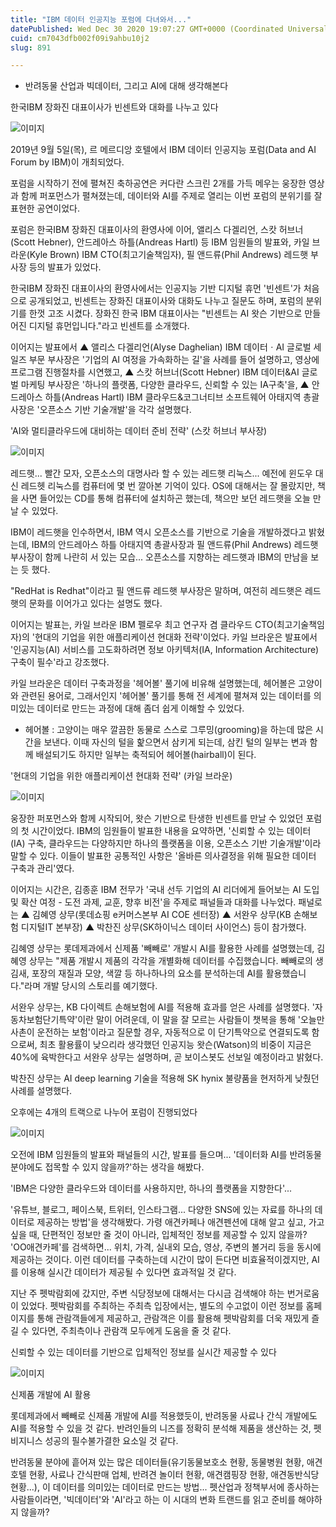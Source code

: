 ```yaml
---
title: "IBM 데이터 인공지능 포럼에 다녀와서..."
datePublished: Wed Dec 30 2020 19:07:27 GMT+0000 (Coordinated Universal Time)
cuid: cm7043dfb002f09i9ahbu10j2
slug: 891

---
```



- 반려동물 산업과 빅데이터, 그리고 AI에 대해 생각해본다

한국IBM 장화진 대표이사가 빈센트와 대화를 나누고 있다

![이미지](https://cdn.hashnode.com/res/hashnode/image/upload/v1739255951878/32138d5e-2ac7-4f18-b8b2-0ec7a5d28d79.jpeg)

2019년 9월 5일(목), 르 메르디앙 호텔에서 IBM 데이터 인공지능 포럼(Data and AI Forum by IBM)이 개최되었다.

포럼을 시작하기 전에 펼쳐진 축하공연은 커다란 스크린 2개를 가득 메우는 웅장한 영상과 함께 퍼포먼스가 펼쳐졌는데, 데이터와 AI를 주제로 열리는 이번 포럼의 분위기를 잘 표현한 공연이었다.

포럼은 한국IBM 장화진 대표이사의 환영사에 이어, 앨리스 다겔리언, 스캇 허브너(Scott Hebner), 안드레아스 하틀(Andreas Hartl) 등 IBM 임원들의 발표와, 카일 브라운(Kyle Brown) IBM CTO(최고기술책임자), 필 앤드류(Phil Andrews) 레드햇 부사장 등의 발표가 있었다.

한국IBM 장화진 대표이사의 환영사에서는 인공지능 기반 디지털 휴먼 '빈센트'가 처음으로 공개되었고, 빈센트는 장화진 대표이사와 대화도 나누고 질문도 하며, 포럼의 분위기를 한껏 고조 시켰다. 장화진 한국 IBM 대표이사는 "빈센트는 AI 왓슨 기반으로 만들어진 디지털 휴먼입니다."라고 빈센트를 소개했다.

이어지는 발표에서 ▲ 앨리스 다겔리언(Alyse Daghelian) IBM 데이터ㆍAI 글로벌 세일즈 부문 부사장은 '기업의 AI 여정을 가속화하는 길'을 사례를 들어 설명하고, 영상에 프로그램 진행절차를 시연했고, ▲ 스캇 허브너(Scott Hebner) IBM 데이터&AI 글로벌 마케팅 부사장은 '하나의 플랫폼, 다양한 클라우드, 신뢰할 수 있는 IA구축'을, ▲ 안드레아스 하틀(Andreas Hartl) IBM 클라우드&코그너티브 소프트웨어 아태지역 총괄사장은 '오픈소스 기반 기술개발'을 각각 설명했다.

'AI와 멀티클라우드에 대비하는 데이터 준비 전략' (스캇 허브너 부사장)

![이미지](https://cdn.hashnode.com/res/hashnode/image/upload/v1739255953926/255a5900-591a-4306-8e34-eb1bdfe335df.jpeg)

레드햇... 빨간 모자, 오픈소스의 대명사라 할 수 있는 레드햇 리눅스... 예전에 윈도우 대신 레드헷 리눅스를 컴퓨터에 몇 번 깔아본 기억이 있다. OS에 대해서는 잘 몰랐지만, 책을 사면 들어있는 CD를 통해 컴퓨터에 설치하곤 했는데, 책으만 보던 레드햇을 오늘 만날 수 있었다.

IBM이 레드햇을 인수하면서, IBM 역시 오픈소스를 기반으로 기술을 개발하겠다고 밝혔는데, IBM의 안드레아스 하틀 아태지역 총괄사장과 필 앤드류(Phil Andrews) 레드햇 부사장이 함께 나란히 서 있는 모습... 오픈소스를 지향하는 레드햇과 IBM의 만남을 보는 듯 했다.

"RedHat is Redhat"이라고 필 앤드류 레드햇 부사장은 말하며, 여전히 레드햇은 레드햇의 문화를 이어가고 있다는 설명도 했다.

이어지는 발표는, 카일 브라운 IBM 펠로우 최고 연구자 겸 클라우드 CTO(최고기술책임자)의 '현대의 기업을 위한 애플리케이션 현대화 전략'이었다. 카일 브라운은 발표에서 '인공지능(AI) 서비스를 고도화하려면 정보 아키텍처(IA, Information Architecture) 구축이 필수'라고 강조했다.

카일 브라운은 데이터 구축과정을 '헤어볼' 풀기에 비유해 설명했는데, 헤어볼은 고양이와 관련된 용어로, 그래서인지 '헤어볼' 풀기를 통해 전 세계에 펼쳐져 있는 데이터를 의미있는 데이터로 만드는 과정에 대해 좀더 쉽게 이해할 수 있었다.

* 헤어볼 : 고양이는 매우 깔끔한 동물로 스스로 그루밍(grooming)을 하는데 많은 시간을 보낸다. 이때 자신의 털을 핥으면서 삼키게 되는데, 삼킨 털의 일부는 변과 함께 배설되기도 하지만 일부는 축적되어 헤어볼(hairball)이 된다.

'현대의 기업을 위한 애플리케이션 현대화 전략' (카일 브라운)

![이미지](https://cdn.hashnode.com/res/hashnode/image/upload/v1739255956113/84480dbb-dd7c-4098-ae08-61514bbc5040.jpeg)

웅장한 퍼포먼스와 함께 시작되어, 왓슨 기반으로 탄생한 빈센트를 만날 수 있었던 포럼의 첫 시간이었다. IBM의 임원들이 발표한 내용을 요약하면, '신뢰할 수 있는 데이터(IA) 구축, 클라우드는 다양하지만 하나의 플랫폼을 이용, 오픈소스 기반 기술개발'이라 말할 수 있다. 이들이 발표한 공통적인 사항은 '올바른 의사결정을 위해 필요한 데이터 구축과 관리'였다.

이어지는 시간은, 김종훈 IBM 전무가 '국내 선두 기업의 AI 리더에게 들어보는 AI 도입 및 확산 여정 - 도전 과제, 교훈, 향후 비전'을 주제로 패널들과 대화를 나누었다. 패널로는 ▲ 김혜영 상무(롯데쇼핑 e커머스본부 AI COE 센터장) ▲ 서완우 상무(KB 손해보험 디지털IT 본부장) ▲ 박찬진 상무(SK하이닉스 데이터 사이언스) 등이 참가했다.

김혜영 상무는 롯데제과에서 신제품 '빼빼로' 개발시 AI를 활용한 사례를 설명했는데, 김혜영 상무는 "제품 개발시 제품의 각각을 개별화해 데이터를 수집했습니다. 빼빼로의 생김새, 포장의 재질과 모양, 색깔 등 하나하나의 요소를 분석하는데 AI를 활용했습니다."라며 개발 당시의 스토리를 예기했다.

서완우 상무는, KB 다이렉트 손해보험에 AI를 적용해 효과를 얻은 사례를 설명했다. '자동차보험단기특약'이란 말이 어려운데, 이 말을 잘 모르는 사람들이 챗복을 통해 '오늘만 사촌이 운전하는 보험'이라고 질문할 경우, 자동적으로 이 단기특약으로 연결되도록 함으로써, 최초 활용률이 낮으리라 생각했던 인공지능 왓슨(Watson)의 비중이 지금은 40%에 육박한다고 서완우 상무는 설명하며, 곧 보이스봇도 선보일 예정이라고 밝혔다.

박찬진 상무는 AI deep learning 기술을 적용해 SK hynix 불량품을 현저하게 낮췄던 사례를 설명했다.

오후에는 4개의 트랙으로 나누어 포럼이 진행되었다

![이미지](https://cdn.hashnode.com/res/hashnode/image/upload/v1739255958262/c25e6e84-87a1-4591-a457-fe82f2ac5847.jpeg)

오전에 IBM 임원들의 발표와 패널들의 시간, 발표를 들으며... '데이터화 AI를 반려동물 분야에도 접목할 수 있지 않을까?'하는 생각을 해봤다.

'IBM은 다양한 클라우드와 데이터를 사용하지만, 하나의 플랫폼을 지향한다'...

'유튜브, 블로그, 페이스북, 트위터, 인스타그램... 다양한 SNS에 있는 자료를 하나의 데이터로 제공하는 방법'을 생각해봤다. 가령 애견카페나 애견펜션에 대해 알고 싶고, 가고 싶을 때, 단편적인 정보만 줄 것이 아니라, 입체적인 정보를 제공할 수 있지 않을까? 'OO애견카페'를 검색하면... 위치, 가격, 실내외 모습, 영상, 주변의 볼거리 등을 동시에 제공하는 것이다. 이런 데이터를 구축하는데 시간이 많이 든다면 비효율적이겠지만, AI를 이용해 실시간 데이터가 제공될 수 있다면 효과적일 것 같다.

지난 주 펫박람회에 갔지만, 주변 식당정보에 대해서는 다시금 검색해야 하는 번거로움이 있었다. 펫박람회를 주최하는 주최측 입장에서는, 별도의 수고없이 이런 정보를 홈페이지를 통해 관람객들에게 제공하고, 관람객은 이를 활용해 펫박람회를 더욱 재밌게 즐길 수 있다면, 주최측이나 관람객 모두에게 도움을 줄 것 같다.

신뢰할 수 있는 데이터를 기반으로 입체적인 정보를 실시간 제공할 수 있다

![이미지](https://cdn.hashnode.com/res/hashnode/image/upload/v1739255960617/8432b100-2138-49b9-bffc-7cec650b060f.jpeg)

신제품 개발에 AI 활용

롯데제과에서 빼빼로 신제품 개발에 AI를 적용했듯이, 반려동물 사료나 간식 개발에도 AI를 적용할 수 있을 것 같다. 반려인들의 니즈를 정확히 분석해 제품을 생산하는 것, 펫비지니스 성공의 필수불가결한 요소일 것 같다.

반려동물 분야에 흩어져 있는 많은 데이터들(유기동물보호소 현황, 동물병원 현황, 애견호텔 현황, 사료나 간식판매 업체, 반려견 놀이터 현황, 애견캠핑장 현황, 애견동반식당 현황...), 이 데이터를 의미있는 데이터로 만드는 방법... 펫산업과 정책부서에 종사하는 사람들이라면, '빅데이터'와 'AI'라고 하는 이 시대의 변화 트랜드를 읽고 준비를 해야하지 않을까?